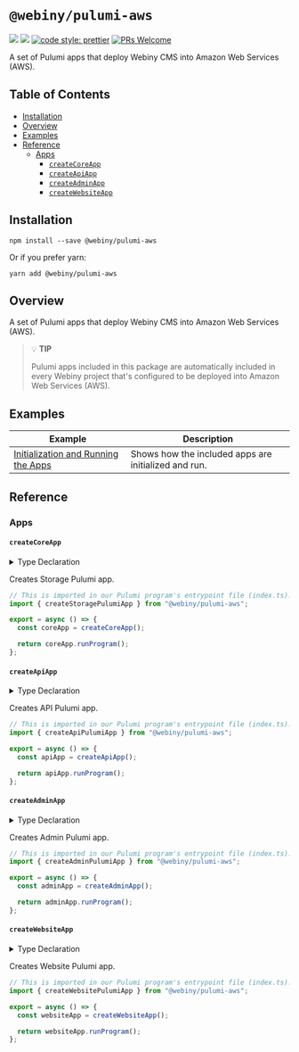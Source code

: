 # `@webiny/pulumi-aws`

[![](https://img.shields.io/npm/dw/@webiny/pulumi-aws.svg)](https://www.npmjs.com/package/@webiny/pulumi-aws)
[![](https://img.shields.io/npm/v/@webiny/pulumi-aws.svg)](https://www.npmjs.com/package/@webiny/pulumi-aws)
[![code style: prettier](https://img.shields.io/badge/code_style-prettier-ff69b4.svg?style=flat-square)](https://github.com/prettier/prettier)
[![PRs Welcome](https://img.shields.io/badge/PRs-welcome-brightgreen.svg?style=flat-square)](http://makeapullrequest.com)

A set of Pulumi apps that deploy Webiny CMS into Amazon Web Services (AWS).

## Table of Contents

- [Installation](#installation)
- [Overview](#overview)
- [Examples](#examples)
- [Reference](#reference)
    - [Apps](#functions)
        - [`createCoreApp`](#createCoreApp)
        - [`createApiApp`](#createApiApp)
        - [`createAdminApp`](#createAdminApp)
        - [`createWebsiteApp`](#createWebsiteApp)

## Installation

```
npm install --save @webiny/pulumi-aws
```

Or if you prefer yarn:

```
yarn add @webiny/pulumi-aws
```

## Overview

A set of Pulumi apps that deploy Webiny CMS into Amazon Web Services (AWS). 

> 💡 **TIP**
>
> Pulumi apps included in this package are automatically included in every Webiny project that's configured to be deployed into Amazon Web Services (AWS).

## Examples

| Example                           | Description                                                     |
| --------------------------------- | --------------------------------------------------------------- |
| [Initialization and Running the Apps](./docs/examples/initializationAndRunningTheApps.md) | Shows how the included apps are initialized and run. |

## Reference

### Apps

#### `createCoreApp`

<details>
<summary>Type Declaration</summary>
<p>

```ts
export interface CreateCoreAppConfig {
    /**
     * Secures against deleting database by accident.
     * By default enabled in production environments.
     */
    protect?: PulumiAppInput<boolean>;
    /**
     * Enables ElasticSearch infrastructure.
     * Note that it requires also changes in application code.
     */
    elasticSearch?: PulumiAppInput<boolean>;
    /**
     * Enables VPC for the application.
     * By default enabled in production environments.
     */
    vpc?: PulumiAppInput<boolean>;
    /**
     * Additional settings for backwards compatibility.
     */
    legacy?: PulumiAppInput<CoreAppLegacyConfig>;
    
    pulumi?: (app: ReturnType<typeof createStoragePulumiApp>) => void;
}

export interface CoreAppLegacyConfig {
    useEmailAsUsername?: boolean;
}

export declare function createCoreApp(projectAppConfig?: CreateCoreAppConfig): import("@webiny/pulumi").PulumiApp<{
    fileManagerBucket: import("@webiny/pulumi").PulumiAppResource<typeof import("@pulumi/aws/s3").Bucket>;
    eventBus: import("@webiny/pulumi").PulumiAppResource<typeof import("@pulumi/aws/cloudwatch").EventBus>;
    elasticSearch: {
        domain: import("@webiny/pulumi").PulumiAppResource<typeof import("@pulumi/aws/elasticsearch").Domain>;
        domainPolicy: import("@webiny/pulumi").PulumiAppResource<typeof import("@pulumi/aws/elasticsearch").DomainPolicy>;
        table: import("@webiny/pulumi").PulumiAppResource<typeof import("@pulumi/aws/dynamodb").Table>;
        dynamoToElastic: {
            role: import("@webiny/pulumi").PulumiAppResource<typeof import("@pulumi/aws/iam").Role>;
            policy: import("@webiny/pulumi").PulumiAppResource<typeof import("@pulumi/aws/iam").Policy>;
            lambda: import("@webiny/pulumi").PulumiAppResource<typeof import("@pulumi/aws/lambda").Function>;
            eventSourceMapping: import("@webiny/pulumi").PulumiAppResource<typeof import("@pulumi/aws/lambda").EventSourceMapping>;
        };
    } | null;
    userPool: import("@webiny/pulumi").PulumiAppResource<typeof import("@pulumi/aws/cognito").UserPool>;
    userPoolClient: import("@webiny/pulumi").PulumiAppResource<typeof import("@pulumi/aws/cognito").UserPoolClient>;
    dynamoDbTable: import("@webiny/pulumi").PulumiAppResource<typeof import("@pulumi/aws/dynamodb").Table>;
    vpc: {
        vpc: import("@webiny/pulumi").PulumiAppResource<typeof import("@pulumi/aws/ec2").Vpc>;
        subnets: {
            public: import("@webiny/pulumi").PulumiAppResource<typeof import("@pulumi/aws/ec2").Subnet>[];
            private: import("@webiny/pulumi").PulumiAppResource<typeof import("@pulumi/aws/ec2").Subnet>[];
        };
    } | null;
}>;
```

</p>
</details>

Creates Storage Pulumi app.

```ts
// This is imported in our Pulumi program's entrypoint file (index.ts).
import { createStoragePulumiApp } from "@webiny/pulumi-aws";

export = async () => {
  const coreApp = createCoreApp();

  return coreApp.runProgram();
};
```

#### `createApiApp`

<details>
<summary>Type Declaration</summary>
<p>

```ts
export interface CreateApiAppConfig {
    /**
     * Enables or disables VPC for the API.
     * For VPC to work you also have to enable it in the Storage application.
     */
    vpc?: PulumiAppInput<boolean>;
    /** Custom domain configuration */
    domain?(app: PulumiApp): CustomDomainParams | undefined | void;
    pulumi?: (app: ReturnType<typeof createApiPulumiApp>) => void;
}

export declare const createApiPulumiApp: (projectAppConfig?: CreateApiAppConfig) => PulumiApp<{
    fileManager: {
        functions: {
            transform: import("@webiny/pulumi").PulumiAppResource<typeof import("@pulumi/aws/lambda").Function>;
            manage: import("@webiny/pulumi").PulumiAppResource<typeof import("@pulumi/aws/lambda").Function>;
            download: import("@webiny/pulumi").PulumiAppResource<typeof import("@pulumi/aws/lambda").Function>;
        };
        bucketNotification: import("@webiny/pulumi").PulumiAppResource<typeof import("@pulumi/aws/s3").BucketNotification>;
    };
    graphql: {
        role: import("@webiny/pulumi").PulumiAppResource<typeof import("@pulumi/aws/iam").Role>;
        policy: import("@webiny/pulumi").PulumiAppResource<typeof import("@pulumi/aws/iam").Policy>;
        functions: {
            graphql: import("@webiny/pulumi").PulumiAppResource<typeof import("@pulumi/aws/lambda").Function>;
        };
    };
    headlessCms: {
        role: import("@webiny/pulumi").PulumiAppResource<typeof import("@pulumi/aws/iam").Role>;
        policy: import("@webiny/pulumi").PulumiAppResource<typeof import("@pulumi/aws/iam").Policy>;
        functions: {
            graphql: import("@webiny/pulumi").PulumiAppResource<typeof import("@pulumi/aws/lambda").Function>;
        };
    };
    apiGateway: {
        api: import("@webiny/pulumi").PulumiAppResource<typeof import("@pulumi/aws/apigatewayv2").Api>;
        stage: import("@webiny/pulumi").PulumiAppResource<typeof import("@pulumi/aws/apigatewayv2").Stage>;
        routes: Record<string, {
            integration: import("@webiny/pulumi").PulumiAppResource<typeof import("@pulumi/aws/apigatewayv2").Integration>;
            route: import("@webiny/pulumi").PulumiAppResource<typeof import("@pulumi/aws/apigatewayv2").Route>;
            permission: import("@webiny/pulumi").PulumiAppResource<typeof import("@pulumi/aws/lambda").Permission>;
        }>;
        addRoute: (name: string, params: import("..").ApiRouteParams) => void;
    };
    cloudfront: import("@webiny/pulumi").PulumiAppResource<typeof import("@pulumi/aws/cloudfront").Distribution>;
    apwScheduler: {
        executeAction: {
            role: import("@webiny/pulumi").PulumiAppResource<typeof import("@pulumi/aws/iam").Role>;
            policy: import("@webiny/pulumi").PulumiAppResource<typeof import("@pulumi/aws/iam").Policy>;
            lambda: import("@webiny/pulumi").PulumiAppResource<typeof import("@pulumi/aws/lambda").Function>;
        };
        scheduleAction: {
            role: import("@webiny/pulumi").PulumiAppResource<typeof import("@pulumi/aws/iam").Role>;
            policy: import("@webiny/pulumi").PulumiAppResource<typeof import("@pulumi/aws/iam").Policy>;
            lambda: import("@webiny/pulumi").PulumiAppResource<typeof import("@pulumi/aws/lambda").Function>;
        };
        eventRule: import("@webiny/pulumi").PulumiAppResource<typeof import("@pulumi/aws/cloudwatch").EventRule>;
        eventTarget: import("@webiny/pulumi").PulumiAppResource<typeof import("@pulumi/aws/cloudwatch").EventTarget>;
    };
}>;
```

</p>
</details>

Creates API Pulumi app.

```ts
// This is imported in our Pulumi program's entrypoint file (index.ts).
import { createApiPulumiApp } from "@webiny/pulumi-aws";

export = async () => {
  const apiApp = createApiApp();

  return apiApp.runProgram();
};
```

#### `createAdminApp`

<details>
<summary>Type Declaration</summary>
<p>

```ts
import * as aws from "@pulumi/aws";
import { PulumiApp } from "@webiny/pulumi";
import { CustomDomainParams } from "../customDomain";

export interface CreateAdminAppConfig {
    /** Custom domain configuration */
    domain?(app: PulumiApp): CustomDomainParams | undefined | void;
    pulumi?: (app: ReturnType<typeof createAdminPulumiApp>) => void;
}

export declare const createAdminPulumiApp: (projectAppConfig: CreateAdminAppConfig) => PulumiApp<{
    cloudfront: import("@webiny/pulumi").PulumiAppResource<typeof aws.cloudfront.Distribution>;
    bucket: import("@webiny/pulumi").PulumiAppResource<typeof aws.s3.Bucket>;
    origin: aws.types.input.cloudfront.DistributionOrigin;
}>;
```

</p>
</details>

Creates Admin Pulumi app.

```ts
// This is imported in our Pulumi program's entrypoint file (index.ts).
import { createAdminPulumiApp } from "@webiny/pulumi-aws";

export = async () => {
  const adminApp = createAdminApp();

  return adminApp.runProgram();
};
```

#### `createWebsiteApp`

<details>
<summary>Type Declaration</summary>
<p>

```ts
import * as pulumi from "@pulumi/pulumi";
import * as aws from "@pulumi/aws";
import { PulumiApp, PulumiAppInput } from "@webiny/pulumi";
import { CustomDomainParams } from "../customDomain";
export interface CreateWebsiteAppConfig {
    /** Custom domain configuration */
    domain?(app: PulumiApp): CustomDomainParams | undefined | void;
    /**
     * Enables or disables VPC for the API.
     * For VPC to work you also have to enable it in the `storage` application.
     */
    vpc?: PulumiAppInput<boolean | undefined>;
    pulumi?: (app: ReturnType<typeof createWebsitePulumiApp>) => void;
}
export declare const createWebsitePulumiApp: (projectAppConfig?: CreateWebsiteAppConfig) => PulumiApp<{
    prerendering: {
        subscriber: {
            policy: pulumi.Output<aws.iam.Policy>;
            role: import("@webiny/pulumi").PulumiAppResource<typeof aws.iam.Role>;
            lambda: import("@webiny/pulumi").PulumiAppResource<typeof aws.lambda.Function>;
            eventRule: import("@webiny/pulumi").PulumiAppResource<typeof aws.cloudwatch.EventRule>;
            eventPermission: import("@webiny/pulumi").PulumiAppResource<typeof aws.lambda.Permission>;
            eventTarget: import("@webiny/pulumi").PulumiAppResource<typeof aws.cloudwatch.EventTarget>;
        };
        renderer: {
            policy: pulumi.Output<aws.iam.Policy>;
            role: import("@webiny/pulumi").PulumiAppResource<typeof aws.iam.Role>;
            lambda: import("@webiny/pulumi").PulumiAppResource<typeof aws.lambda.Function>;
            eventSourceMapping: import("@webiny/pulumi").PulumiAppResource<typeof aws.lambda.EventSourceMapping>;
        };
        flush: {
            policy: pulumi.Output<aws.iam.Policy>;
            role: import("@webiny/pulumi").PulumiAppResource<typeof aws.iam.Role>;
            lambda: import("@webiny/pulumi").PulumiAppResource<typeof aws.lambda.Function>;
            eventRule: import("@webiny/pulumi").PulumiAppResource<typeof aws.cloudwatch.EventRule>;
            eventPermission: import("@webiny/pulumi").PulumiAppResource<typeof aws.lambda.Permission>;
            eventTarget: import("@webiny/pulumi").PulumiAppResource<typeof aws.cloudwatch.EventTarget>;
        };
    };
    app: {
        cloudfront: import("@webiny/pulumi").PulumiAppResource<typeof aws.cloudfront.Distribution>;
        bucket: import("@webiny/pulumi").PulumiAppResource<typeof aws.s3.Bucket>;
        origin: aws.types.input.cloudfront.DistributionOrigin;
    };
    delivery: {
        cloudfront: import("@webiny/pulumi").PulumiAppResource<typeof aws.cloudfront.Distribution>;
        bucket: import("@webiny/pulumi").PulumiAppResource<typeof aws.s3.Bucket>;
        origin: aws.types.input.cloudfront.DistributionOrigin;
    };
}>;
```

</p>
</details>

Creates Website Pulumi app.

```ts
// This is imported in our Pulumi program's entrypoint file (index.ts).
import { createWebsitePulumiApp } from "@webiny/pulumi-aws";

export = async () => {
  const websiteApp = createWebsiteApp();

  return websiteApp.runProgram();
};
```

